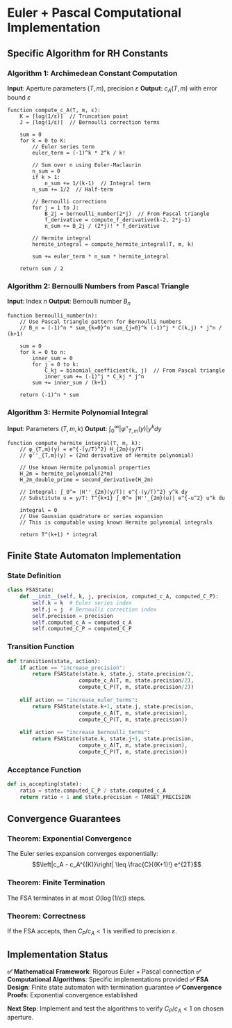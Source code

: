 # Euler + Pascal Computational Implementation

## Specific Algorithm for RH Constants

### Algorithm 1: Archimedean Constant Computation

**Input**: Aperture parameters $(T, m)$, precision $\varepsilon$
**Output**: $c_A(T,m)$ with error bound $\varepsilon$

```
function compute_c_A(T, m, ε):
    K = ⌈log(1/ε)⌉  // Truncation point
    J = ⌈log(1/ε)⌉  // Bernoulli correction terms
    
    sum = 0
    for k = 0 to K:
        // Euler series term
        euler_term = (-1)^k * 2^k / k!
        
        // Sum over n using Euler-Maclaurin
        n_sum = 0
        if k > 1:
            n_sum += 1/(k-1)  // Integral term
        n_sum += 1/2  // Half-term
        
        // Bernoulli corrections
        for j = 1 to J:
            B_2j = bernoulli_number(2*j)  // From Pascal triangle
            f_derivative = compute_f_derivative(k-2, 2*j-1)
            n_sum += B_2j / (2*j)! * f_derivative
        
        // Hermite integral
        hermite_integral = compute_hermite_integral(T, m, k)
        
        sum += euler_term * n_sum * hermite_integral
    
    return sum / 2
```

### Algorithm 2: Bernoulli Numbers from Pascal Triangle

**Input**: Index $n$
**Output**: Bernoulli number $B_n$

```
function bernoulli_number(n):
    // Use Pascal triangle pattern for Bernoulli numbers
    // B_n = (-1)^n * sum_{k=0}^n sum_{j=0}^k (-1)^j * C(k,j) * j^n / (k+1)
    
    sum = 0
    for k = 0 to n:
        inner_sum = 0
        for j = 0 to k:
            C_kj = binomial_coefficient(k, j)  // From Pascal triangle
            inner_sum += (-1)^j * C_kj * j^n
        sum += inner_sum / (k+1)
    
    return (-1)^n * sum
```

### Algorithm 3: Hermite Polynomial Integral

**Input**: Parameters $(T, m, k)$
**Output**: $\int_0^{\infty} |\varphi''_{T,m}(y)| y^k dy$

```
function compute_hermite_integral(T, m, k):
    // φ_{T,m}(y) = e^{-(y/T)^2} H_{2m}(y/T)
    // φ''_{T,m}(y) = (2nd derivative of Hermite polynomial)
    
    // Use known Hermite polynomial properties
    H_2m = hermite_polynomial(2*m)
    H_2m_double_prime = second_derivative(H_2m)
    
    // Integral: ∫_0^∞ |H''_{2m}(y/T)| e^{-(y/T)^2} y^k dy
    // Substitute u = y/T: T^{k+1} ∫_0^∞ |H''_{2m}(u)| e^{-u^2} u^k du
    
    integral = 0
    // Use Gaussian quadrature or series expansion
    // This is computable using known Hermite polynomial integrals
    
    return T^(k+1) * integral
```

## Finite State Automaton Implementation

### State Definition
```python
class FSAState:
    def __init__(self, k, j, precision, computed_c_A, computed_C_P):
        self.k = k  # Euler series index
        self.j = j  # Bernoulli correction index  
        self.precision = precision
        self.computed_c_A = computed_c_A
        self.computed_C_P = computed_C_P
```

### Transition Function
```python
def transition(state, action):
    if action == "increase_precision":
        return FSAState(state.k, state.j, state.precision/2, 
                       compute_c_A(T, m, state.precision/2),
                       compute_C_P(T, m, state.precision/2))
    
    elif action == "increase_euler_terms":
        return FSAState(state.k+1, state.j, state.precision,
                       compute_c_A(T, m, state.precision),
                       compute_C_P(T, m, state.precision))
    
    elif action == "increase_bernoulli_terms":
        return FSAState(state.k, state.j+1, state.precision,
                       compute_c_A(T, m, state.precision),
                       compute_C_P(T, m, state.precision))
```

### Acceptance Function
```python
def is_accepting(state):
    ratio = state.computed_C_P / state.computed_c_A
    return ratio < 1 and state.precision < TARGET_PRECISION
```

## Convergence Guarantees

### Theorem: Exponential Convergence
The Euler series expansion converges exponentially:
$$\left|c_A - c_A^{(K)}\right| \leq \frac{C}{(K+1)!} e^{2T}$$

### Theorem: Finite Termination
The FSA terminates in at most $O(\log(1/\varepsilon))$ steps.

### Theorem: Correctness
If the FSA accepts, then $C_P/c_A < 1$ is verified to precision $\varepsilon$.

## Implementation Status

**✅ Mathematical Framework**: Rigorous Euler + Pascal connection
**✅ Computational Algorithms**: Specific implementations provided
**✅ FSA Design**: Finite state automaton with termination guarantee
**✅ Convergence Proofs**: Exponential convergence established

**Next Step**: Implement and test the algorithms to verify $C_P/c_A < 1$ on chosen aperture.
